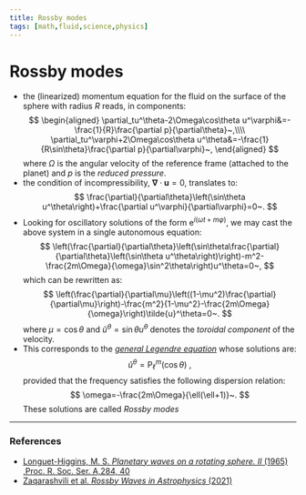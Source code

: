 ```yaml
---
title: Rossby modes
tags: [math,fluid,science,physics]
---
```

# Rossby modes
- the (linearized) momentum equation for the fluid on the surface of the sphere with radius $R$ reads, in components:
$$
\begin{aligned}
\partial_tu^\theta-2\Omega\cos\theta u^\varphi&=-\frac{1}{R}\frac{\partial p}{\partial\theta}~,\\\\
\partial_tu^\varphi+2\Omega\cos\theta u^\theta&=-\frac{1}{R\sin\theta}\frac{\partial p}{\partial\varphi}~,
\end{aligned}
$$
where $\Omega$ is the angular velocity of the reference frame (attached to the planet) and $p$ is the *reduced pressure*. 
- the condition of incompressibility, $\mathbf{\nabla}\cdot\mathbf{u}=0$, translates to:
$$
\frac{\partial}{\partial\theta}\left(\sin\theta u^\theta\right)+\frac{\partial u^\varphi}{\partial\varphi}=0~.
$$
- Looking for oscillatory solutions of the form $\mathrm{e}^{i\left(\omega t+m \varphi\right)}$, we may cast the above system in a single autonomous equation:
$$
\left(\frac{\partial}{\partial\theta}\left(\sin\theta\frac{\partial}{\partial\theta}\left(\sin\theta u^\theta\right)\right)-m^2-\frac{2m\Omega}{\omega}\sin^2\theta\right)u^\theta=0~,
$$
which can be rewritten as:
$$
\left(\frac{\partial}{\partial\mu}\left((1-\mu^2)\frac{\partial}{\partial\mu}\right)-\frac{m^2}{1-\mu^2}-\frac{2m\Omega}{\omega}\right)\tilde{u}^\theta=0~.
$$
where $\mu=\cos\theta$ and $\tilde{u}^\theta=\sin\theta u^\theta$ denotes the *toroidal component* of the velocity.
- This corresponds to the [*general Legendre equation*](https://en.wikipedia.org/wiki/Associated_Legendre_polynomials) whose solutions are:
$$
\tilde{u}^\theta=\mathrm{P}_\ell^m(\cos\theta)~,
$$
provided that the frequency satisfies the following dispersion relation:
$$
\omega=-\frac{2m\Omega}{\ell(\ell+1)}~.
$$
These solutions are called *Rossby modes*

---
### References
- [Longuet-Higgins, M. S. *Planetary waves on a rotating sphere. II* (1965) ,Proc. R. Soc. Ser. A,284, 40](https://doi.org/10.1098/rspa.1965.0051)
- [Zaqarashvili et al. *Rossby Waves in Astrophysics* (2021)](http://dx.doi.org/10.1007/s11214-021-00790-2)


